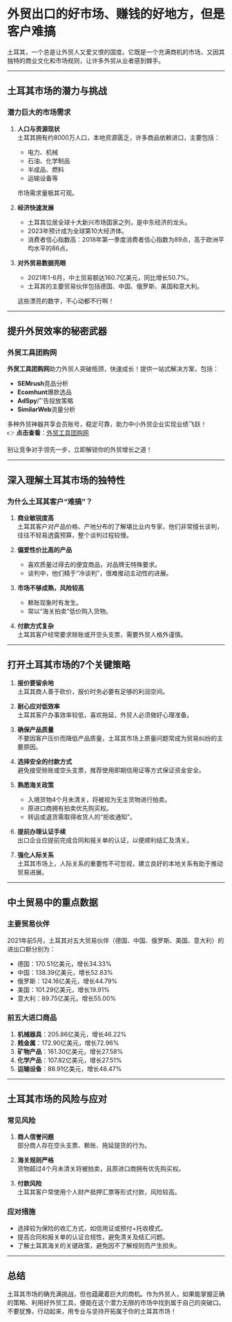 # 外贸出口的好市场、赚钱的好地方，但是客户难搞

土耳其，一个总是让外贸人又爱又恨的国度。它既是一个充满商机的市场，又因其独特的商业文化和市场规则，让许多外贸从业者感到棘手。

---

## 土耳其市场的潜力与挑战

### 潜力巨大的市场需求
1. **人口与资源现状**  
   土耳其拥有约8000万人口，本地资源匮乏，许多商品依赖进口，主要包括：
   - 电力、机械
   - 石油、化学制品
   - 半成品、燃料
   - 运输设备等  

   市场需求量极其可观。

2. **经济快速发展**  
   - 土耳其位居全球十大新兴市场国家之列，是中东经济的龙头。
   - 2023年预计成为全球第10大经济体。
   - 消费者信心指数高：2018年第一季度消费者信心指数为89点，高于欧洲平均水平的86点。

3. **对外贸易数据亮眼**  
   - 2021年1-6月，中土贸易额达160.7亿美元，同比增长50.7%。  
   - 土耳其的主要贸易伙伴包括德国、中国、俄罗斯、美国和意大利。  

   这些漂亮的数字，不心动都不行啊！

---

## 提升外贸效率的秘密武器

### 外贸工具团购网
**外贸工具团购网**助力外贸人突破瓶颈，快速成长！提供一站式解决方案，包括：
- **SEMrush**竞品分析  
- **Ecomhunt**爆款选品  
- **AdSpy**广告投放策略  
- **SimilarWeb**流量分析  

多种外贸神器共享会员账号，稳定可靠，助力中小外贸企业实现业绩飞跃！  
👉 **点击查看**：[外贸工具团购网](https://bit.ly/waimao518)

别让竞争对手领先一步，立即解锁你的外贸增长之道！

---

## 深入理解土耳其市场的独特性

### 为什么土耳其客户“难搞”？
1. **商业敏锐度高**  
   土耳其客户对产品价格、产地分布的了解堪比业内专家，他们非常擅长谈判，往往不轻易透露预算，整个谈判过程较慢。

2. **偏爱性价比高的产品**  
   - 喜欢质量过得去的便宜商品，对品牌无特殊要求。
   - 谈判中，他们精于“冷谈判”，很难推动主动性的进展。

3. **市场不够成熟，风险较高**  
   - 赖账现象时有发生。  
   - 常以“海关拍卖”低价购入货物。

4. **付款方式复杂**  
   土耳其客户经常要求赊账或开空头支票，需要外贸人格外谨慎。

---

## 打开土耳其市场的7个关键策略

1. **报价要留余地**  
   土耳其商人善于砍价，报价时务必要有足够的利润空间。

2. **耐心应对低效率**  
   土耳其客户办事效率较低，喜欢拖延，外贸人必须做好心理准备。

3. **确保产品质量**  
   不要因客户压价而降低产品质量，土耳其市场上质量问题常成为贸易纠纷的主要原因。

4. **选择安全的付款方式**  
   避免接受赊账或空头支票，推荐使用即期信用证等方式保证资金安全。

5. **熟悉海关政策**  
   - 入境货物4个月未清关，将被视为无主货物进行拍卖。  
   - 原进口商拥有拍卖优先购买权。  
   - 转运或退货需取得收货人的“拒收通知”。

6. **提前办理认证手续**  
   出口企业应提前完成合同和报关单的认证，以便顺利结汇及清关。

7. **强化人际关系**  
   土耳其市场上，人际关系的重要性不可忽视，建立良好的本地关系有助于推动贸易进展。

---

## 中土贸易中的重点数据

### 主要贸易伙伴
2021年前5月，土耳其对五大贸易伙伴（德国、中国、俄罗斯、美国、意大利）的进出口额分别为：
- 德国：170.51亿美元，增长34.33%
- 中国：138.39亿美元，增长52.83%
- 俄罗斯：124.16亿美元，增长44.79%
- 美国：101.29亿美元，增长19.91%
- 意大利：89.75亿美元，增长55.00%

### 前五大进口商品
1. **机械器具**：205.86亿美元，增长46.22%
2. **贱金属**：172.90亿美元，增长72.96%
3. **矿物产品**：161.30亿美元，增长27.58%
4. **化学产品**：107.82亿美元，增长27.51%
5. **运输设备**：88.91亿美元，增长48.47%

---

## 土耳其市场的风险与应对

### 常见风险
1. **商人信誉问题**  
   部分商人存在空头支票、赖账、拖延提货的行为。

2. **海关规则严格**  
   货物超过4个月未清关将被拍卖，且原进口商拥有优先购买权。

3. **付款风险**  
   土耳其客户常使用个人财产抵押汇票等形式付款，风险较高。

### 应对措施
- 选择较为保险的收汇方式，如信用证或预付+托收模式。  
- 提高合同和报关单的认证合规性，避免清关及结汇问题。  
- 了解土耳其海关的关键政策，避免因不了解规则而产生损失。

---

## 总结

土耳其市场的确充满挑战，但也蕴藏着巨大的商机。作为外贸人，如果能掌握正确的策略、利用好外贸工具，便能在这个潜力无限的市场中找到属于自己的突破口。  
不要犹豫，行动起来，用专业与坚持开拓属于你的土耳其市场！
